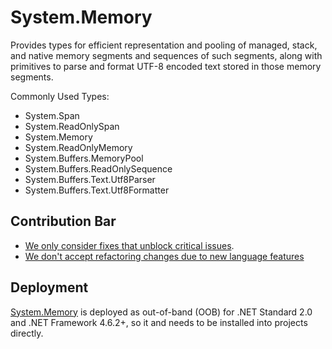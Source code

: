 # System.Memory

Provides types for efficient representation and pooling of managed, stack, and native memory segments and sequences of such segments, along with primitives to parse and format UTF-8 encoded text stored in those memory segments.

Commonly Used Types:
- System.Span
- System.ReadOnlySpan
- System.Memory
- System.ReadOnlyMemory
- System.Buffers.MemoryPool
- System.Buffers.ReadOnlySequence
- System.Buffers.Text.Utf8Parser
- System.Buffers.Text.Utf8Formatter

## Contribution Bar

- [We only consider fixes that unblock critical issues](https://github.com/dotnet/runtime/blob/main/src/libraries/README.md#primary-bar).
- [We don't accept refactoring changes due to new language features](https://github.com/dotnet/runtime/blob/main/src/libraries/README.md#secondary-bars)

## Deployment

[System.Memory](https://www.nuget.org/packages/System.Memory) is deployed as out-of-band (OOB) for .NET Standard 2.0 and .NET Framework 4.6.2+, so it and needs to be installed into projects directly.